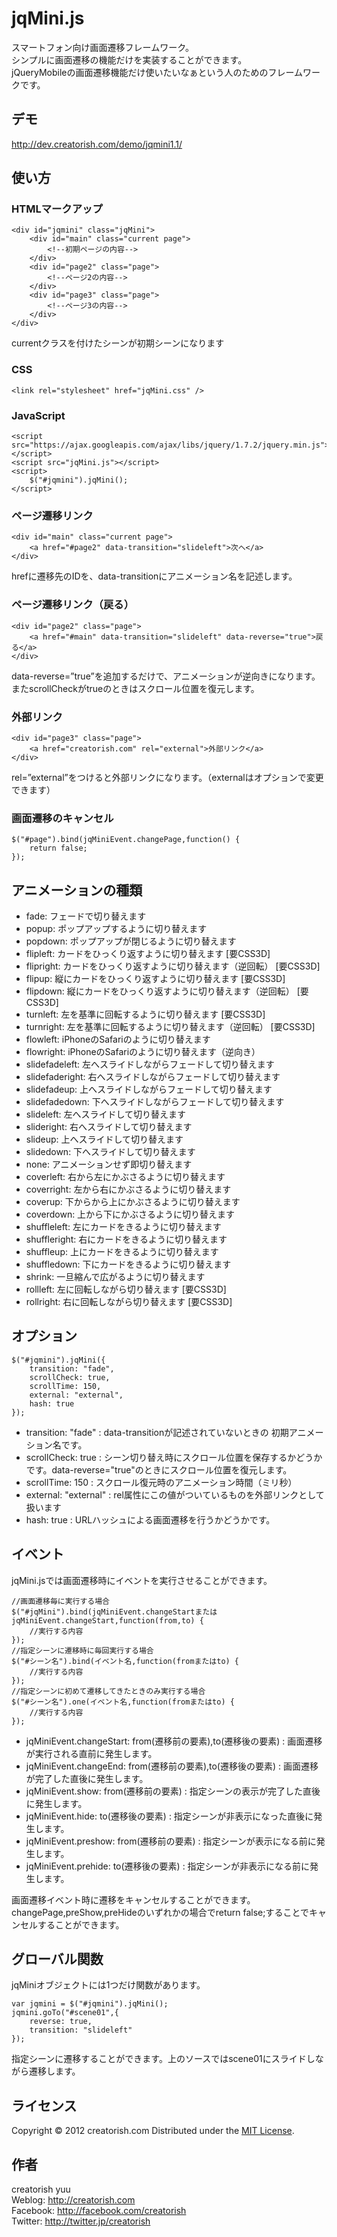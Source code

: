 jqMini.js
======================
スマートフォン向け画面遷移フレームワーク。  
シンプルに画面遷移の機能だけを実装することができます。  
jQueryMobileの画面遷移機能だけ使いたいなぁという人のためのフレームワークです。

デモ
------
http://dev.creatorish.com/demo/jqmini1.1/

使い方
------

### HTMLマークアップ ###

    <div id="jqmini" class="jqMini">
        <div id="main" class="current page">
            <!--初期ページの内容-->
        </div>
        <div id="page2" class="page">
            <!--ページ2の内容-->
        </div>
        <div id="page3" class="page">
            <!--ページ3の内容-->
        </div>
    </div>

currentクラスを付けたシーンが初期シーンになります

### CSS ###

    <link rel="stylesheet" href="jqMini.css" />

### JavaScript ###

    <script src="https://ajax.googleapis.com/ajax/libs/jquery/1.7.2/jquery.min.js"></script>
    <script src="jqMini.js"></script>
    <script>
        $("#jqmini").jqMini();
    </script>

### ページ遷移リンク ###

    <div id="main" class="current page">
        <a href="#page2" data-transition="slideleft">次へ</a>
    </div>

hrefに遷移先のIDを、data-transitionにアニメーション名を記述します。

### ページ遷移リンク（戻る） ###

    <div id="page2" class="page">
        <a href="#main" data-transition="slideleft" data-reverse="true">戻る</a>
    </div>
    
data-reverse=”true”を追加するだけで、アニメーションが逆向きになります。  
またscrollCheckがtrueのときはスクロール位置を復元します。

### 外部リンク ###

    <div id="page3" class="page">
        <a href="creatorish.com" rel="external">外部リンク</a>
    </div>

rel=”external”をつけると外部リンクになります。（externalはオプションで変更できます）

### 画面遷移のキャンセル ###

    $("#page").bind(jqMiniEvent.changePage,function() {
        return false;
    });

アニメーションの種類
------

+    fade: フェードで切り替えます
+    popup: ポップアップするように切り替えます
+    popdown: ポップアップが閉じるように切り替えます
+    flipleft: カードをひっくり返すように切り替えます [要CSS3D]
+    flipright: カードをひっくり返すように切り替えます（逆回転） [要CSS3D]
+    flipup: 縦にカードをひっくり返すように切り替えます [要CSS3D]
+    flipdown: 縦にカードをひっくり返すように切り替えます（逆回転） [要CSS3D]
+    turnleft: 左を基準に回転するように切り替えます [要CSS3D]
+    turnright: 左を基準に回転するように切り替えます（逆回転） [要CSS3D]
+    flowleft: iPhoneのSafariのように切り替えます
+    flowright: iPhoneのSafariのように切り替えます（逆向き）
+    slidefadeleft: 左へスライドしながらフェードして切り替えます
+    slidefaderight: 右へスライドしながらフェードして切り替えます
+    slidefadeup: 上へスライドしながらフェードして切り替えます
+    slidefadedown: 下へスライドしながらフェードして切り替えます
+    slideleft: 左へスライドして切り替えます
+    slideright: 右へスライドして切り替えます
+    slideup: 上へスライドして切り替えます
+    slidedown: 下へスライドして切り替えます
+    none: アニメーションせず即切り替えます
+    coverleft: 右から左にかぶさるように切り替えます
+    coverright: 左から右にかぶさるように切り替えます
+    coverup: 下からから上にかぶさるように切り替えます
+    coverdown: 上から下にかぶさるように切り替えます
+    shuffleleft: 左にカードをきるように切り替えます
+    shuffleright: 右にカードをきるように切り替えます
+    shuffleup: 上にカードをきるように切り替えます
+    shuffledown: 下にカードをきるように切り替えます
+    shrink: 一旦縮んで広がるように切り替えます
+    rollleft: 左に回転しながら切り替えます [要CSS3D]
+    rollright: 右に回転しながら切り替えます [要CSS3D]

オプション
------

    $("#jqmini").jqMini({
        transition: "fade",
        scrollCheck: true,
        scrollTime: 150,
        external: "external",
        hash: true
    });

+    transition: "fade" : data-transitionが記述されていないときの 初期アニメーション名です。
+    scrollCheck: true : シーン切り替え時にスクロール位置を保存するかどうかです。data-reverse="true"のときにスクロール位置を復元します。
+    scrollTime: 150 : スクロール復元時のアニメーション時間（ミリ秒）
+    external: "external" : rel属性にこの値がついているものを外部リンクとして扱います
+    hash: true : URLハッシュによる画面遷移を行うかどうかです。

イベント
------

jqMini.jsでは画面遷移時にイベントを実行させることができます。

    //画面遷移毎に実行する場合
    $("#jqMini").bind(jqMiniEvent.changeStartまたはjqMiniEvent.changeStart,function(from,to) {
        //実行する内容
    });
    //指定シーンに遷移時に毎回実行する場合
    $("#シーン名").bind(イベント名,function(fromまたはto) {
        //実行する内容
    });
    //指定シーンに初めて遷移してきたときのみ実行する場合
    $("#シーン名").one(イベント名,function(fromまたはto) {
        //実行する内容
    });

+    jqMiniEvent.changeStart: from(遷移前の要素),to(遷移後の要素) : 画面遷移が実行される直前に発生します。
+    jqMiniEvent.changeEnd: from(遷移前の要素),to(遷移後の要素) : 画面遷移が完了した直後に発生します。
+    jqMiniEvent.show: from(遷移前の要素) : 指定シーンの表示が完了した直後に発生します。
+    jqMiniEvent.hide: to(遷移後の要素) : 指定シーンが非表示になった直後に発生します。
+    jqMiniEvent.preshow: from(遷移前の要素) : 指定シーンが表示になる前に発生します。
+    jqMiniEvent.prehide: to(遷移後の要素) : 指定シーンが非表示になる前に発生します。

画面遷移イベント時に遷移をキャンセルすることができます。  
changePage,preShow,preHideのいずれかの場合でreturn false;することでキャンセルすることができます。

グローバル関数
------

jqMiniオブジェクトには1つだけ関数があります。

    var jqmini = $("#jqmini").jqMini();
    jqmini.goTo("#scene01",{
        reverse: true,
        transition: "slideleft"
    });

指定シーンに遷移することができます。上のソースではscene01にスライドしながら遷移します。

ライセンス
--------
[MIT]: http://www.opensource.org/licenses/mit-license.php
Copyright &copy; 2012 creatorish.com
Distributed under the [MIT License][mit].

作者
--------
creatorish yuu  
Weblog: <http://creatorish.com>  
Facebook: <http://facebook.com/creatorish>  
Twitter: <http://twitter.jp/creatorish>